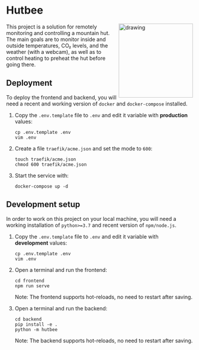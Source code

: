 # Hutbee

<img src="https://user-images.githubusercontent.com/1587877/67436463-bb01f500-f5ee-11e9-88c3-06f1800041b3.png" alt="drawing" width="200" style="float:right"/>

This project is a solution for remotely monitoring and controlling a mountain
hut. The main goals are to monitor inside and outside temperatures, CO₂ levels,
and the weather (with a webcam), as well as to control heating to preheat the
hut before going there.

## Deployment

To deploy the frontend and backend, you will need a recent and working version
of `docker` and `docker-compose` installed.

1. Copy the `.env.template` file to `.env` and edit it variable with **production**
   values:
   
   ```
   cp .env.template .env
   vim .env
   ```
   
2. Create a file `traefik/acme.json` and set the mode to `600`:
   
   ```
   touch traefik/acme.json
   chmod 600 traefik/acme.json
   ```
   
3. Start the service with:

   ```
   docker-compose up -d
   ```

## Development setup

In order to work on this project on your local machine, you will need a working
installation of `python>=3.7` and recent version of `npm/node.js`.

1. Copy the `.env.template` file to `.env` and edit it variable with **development**
   values:
   
   ```
   cp .env.template .env
   vim .env
   ```
   
2. Open a terminal and run the frontend:

   ```
   cd frontend
   npm run serve
   ```

   Note: The frontend supports hot-reloads, no need to restart after saving.
   
3. Open a terminal and run the backend:

   ```
   cd backend
   pip install -e .
   python -m hutbee
   ```

   Note: The backend supports hot-reloads, no need to restart after saving.


